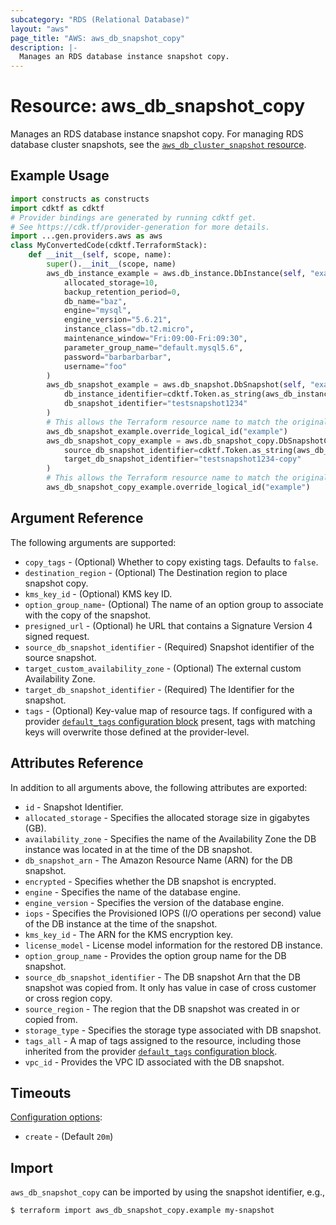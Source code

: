 ```yaml
---
subcategory: "RDS (Relational Database)"
layout: "aws"
page_title: "AWS: aws_db_snapshot_copy"
description: |-
  Manages an RDS database instance snapshot copy.
---
```


# Resource: aws_db_snapshot_copy

Manages an RDS database instance snapshot copy. For managing RDS database cluster snapshots, see the [`aws_db_cluster_snapshot` resource](/docs/providers/aws/r/db_cluster_snapshot.html).

## Example Usage

```python
import constructs as constructs
import cdktf as cdktf
# Provider bindings are generated by running cdktf get.
# See https://cdk.tf/provider-generation for more details.
import ...gen.providers.aws as aws
class MyConvertedCode(cdktf.TerraformStack):
    def __init__(self, scope, name):
        super().__init__(scope, name)
        aws_db_instance_example = aws.db_instance.DbInstance(self, "example",
            allocated_storage=10,
            backup_retention_period=0,
            db_name="baz",
            engine="mysql",
            engine_version="5.6.21",
            instance_class="db.t2.micro",
            maintenance_window="Fri:09:00-Fri:09:30",
            parameter_group_name="default.mysql5.6",
            password="barbarbarbar",
            username="foo"
        )
        aws_db_snapshot_example = aws.db_snapshot.DbSnapshot(self, "example_1",
            db_instance_identifier=cdktf.Token.as_string(aws_db_instance_example.identifier),
            db_snapshot_identifier="testsnapshot1234"
        )
        # This allows the Terraform resource name to match the original name. You can remove the call if you don't need them to match.
        aws_db_snapshot_example.override_logical_id("example")
        aws_db_snapshot_copy_example = aws.db_snapshot_copy.DbSnapshotCopy(self, "example_2",
            source_db_snapshot_identifier=cdktf.Token.as_string(aws_db_snapshot_example.db_snapshot_arn),
            target_db_snapshot_identifier="testsnapshot1234-copy"
        )
        # This allows the Terraform resource name to match the original name. You can remove the call if you don't need them to match.
        aws_db_snapshot_copy_example.override_logical_id("example")
```

## Argument Reference

The following arguments are supported:

* `copy_tags` - (Optional) Whether to copy existing tags. Defaults to `false`.
* `destination_region` - (Optional) The Destination region to place snapshot copy.
* `kms_key_id` - (Optional) KMS key ID.
* `option_group_name`- (Optional) The name of an option group to associate with the copy of the snapshot.
* `presigned_url` - (Optional) he URL that contains a Signature Version 4 signed request.
* `source_db_snapshot_identifier` - (Required) Snapshot identifier of the source snapshot.
* `target_custom_availability_zone` - (Optional) The external custom Availability Zone.
* `target_db_snapshot_identifier` - (Required) The Identifier for the snapshot.
* `tags` - (Optional) Key-value map of resource tags. If configured with a provider [`default_tags` configuration block](https://registry.terraform.io/providers/hashicorp/aws/latest/docs#default_tags-configuration-block) present, tags with matching keys will overwrite those defined at the provider-level.

## Attributes Reference

In addition to all arguments above, the following attributes are exported:

* `id` - Snapshot Identifier.
* `allocated_storage` - Specifies the allocated storage size in gigabytes (GB).
* `availability_zone` - Specifies the name of the Availability Zone the DB instance was located in at the time of the DB snapshot.
* `db_snapshot_arn` - The Amazon Resource Name (ARN) for the DB snapshot.
* `encrypted` - Specifies whether the DB snapshot is encrypted.
* `engine` - Specifies the name of the database engine.
* `engine_version` - Specifies the version of the database engine.
* `iops` - Specifies the Provisioned IOPS (I/O operations per second) value of the DB instance at the time of the snapshot.
* `kms_key_id` - The ARN for the KMS encryption key.
* `license_model` - License model information for the restored DB instance.
* `option_group_name` - Provides the option group name for the DB snapshot.
* `source_db_snapshot_identifier` - The DB snapshot Arn that the DB snapshot was copied from. It only has value in case of cross customer or cross region copy.
* `source_region` - The region that the DB snapshot was created in or copied from.
* `storage_type` - Specifies the storage type associated with DB snapshot.
* `tags_all` - A map of tags assigned to the resource, including those inherited from the provider [`default_tags` configuration block](https://registry.terraform.io/providers/hashicorp/aws/latest/docs#default_tags-configuration-block).
* `vpc_id` - Provides the VPC ID associated with the DB snapshot.

## Timeouts

[Configuration options](https://developer.hashicorp.com/terraform/language/resources/syntax#operation-timeouts):

- `create` - (Default `20m`)

## Import

`aws_db_snapshot_copy` can be imported by using the snapshot identifier, e.g.,

```
$ terraform import aws_db_snapshot_copy.example my-snapshot
```

<!-- cache-key: cdktf-0.17.0-pre.15 input-a168a30fa9e99254f8cd6d00a04bbc77720b45c0088965cb78e8447ee4736621 -->
